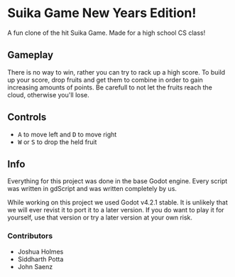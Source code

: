 # Suika Game New Years Edition!

A fun clone of the hit Suika Game. Made for a high school CS class!

## Gameplay

There is no way to win, rather you can try to rack up a high score. To build up your score, drop fruits and get them to combine in order to gain increasing amounts of points. Be carefull to not let the fruits reach the cloud, otherwise you'll lose. 

## Controls

* <kbd>A</kbd> to move left and <kbd>D</kbd> to move right
* <kbd>W</kbd> or <kbd>S</kbd> to drop the held fruit

## Info

Everything for this project was done in the base Godot engine. Every script was written in gdScript and was written completely by us.

While working on this project we used Godot v4.2.1 stable. It is unlikely that we will ever revist it to port it to a later version. If you do want to play it for yourself, use that version or try a later version at your own risk.

### Contributors

* Joshua Holmes
* Siddharth Potta
* John Saenz

